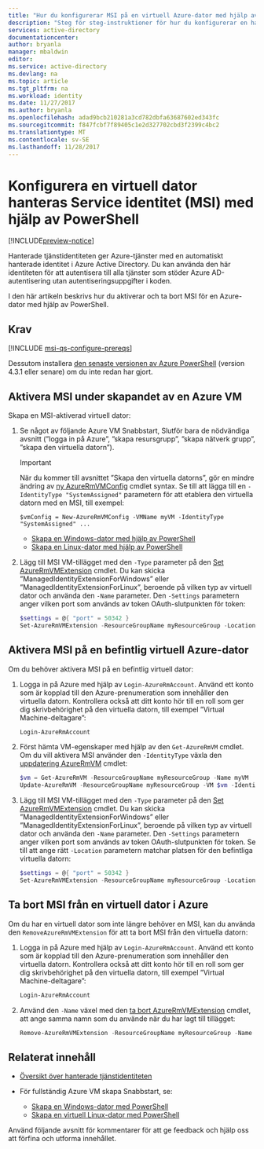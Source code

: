 ```yaml
---
title: "Hur du konfigurerar MSI på en virtuell Azure-dator med hjälp av PowerShell"
description: "Steg för steg-instruktioner för hur du konfigurerar en hanterad tjänst identitet (MSI) på en Azure VM, med hjälp av PowerShell."
services: active-directory
documentationcenter: 
author: bryanla
manager: mbaldwin
editor: 
ms.service: active-directory
ms.devlang: na
ms.topic: article
ms.tgt_pltfrm: na
ms.workload: identity
ms.date: 11/27/2017
ms.author: bryanla
ms.openlocfilehash: adad9bcb210281a3cd782dbfa63687602ed343fc
ms.sourcegitcommit: f847fcbf7f89405c1e2d327702cbd3f2399c4bc2
ms.translationtype: MT
ms.contentlocale: sv-SE
ms.lasthandoff: 11/28/2017
---
```

# <a name="configure-a-vm-managed-service-identity-msi-using-powershell"></a>Konfigurera en virtuell dator hanteras Service identitet (MSI) med hjälp av PowerShell

[!INCLUDE[preview-notice](../../includes/active-directory-msi-preview-notice.md)]

Hanterade tjänstidentiteten ger Azure-tjänster med en automatiskt hanterade identitet i Azure Active Directory. Du kan använda den här identiteten för att autentisera till alla tjänster som stöder Azure AD-autentisering utan autentiseringsuppgifter i koden. 

I den här artikeln beskrivs hur du aktiverar och ta bort MSI för en Azure-dator med hjälp av PowerShell.

## <a name="prerequisites"></a>Krav

[!INCLUDE [msi-qs-configure-prereqs](../../includes/active-directory-msi-qs-configure-prereqs.md)]

Dessutom installera [den senaste versionen av Azure PowerShell](https://www.powershellgallery.com/packages/AzureRM) (version 4.3.1 eller senare) om du inte redan har gjort.

## <a name="enable-msi-during-creation-of-an-azure-vm"></a>Aktivera MSI under skapandet av en Azure VM

Skapa en MSI-aktiverad virtuell dator:

1. Se något av följande Azure VM Snabbstart, Slutför bara de nödvändiga avsnitt (”logga in på Azure”, ”skapa resursgrupp”, ”skapa nätverk grupp”, ”skapa den virtuella datorn”). 

   > [!IMPORTANT] 
   > När du kommer till avsnittet ”Skapa den virtuella datorns”, gör en mindre ändring av [ny AzureRmVMConfig](/powershell/module/azurerm.compute/new-azurermvm) cmdlet syntax. Se till att lägga till en `-IdentityType "SystemAssigned"` parametern för att etablera den virtuella datorn med en MSI, till exempel:
   >  
   > `$vmConfig = New-AzureRmVMConfig -VMName myVM -IdentityType "SystemAssigned" ...`

   - [Skapa en Windows-dator med hjälp av PowerShell](../virtual-machines/windows/quick-create-powershell.md)
   - [Skapa en Linux-dator med hjälp av PowerShell](../virtual-machines/linux/quick-create-powershell.md)



2. Lägg till MSI VM-tillägget med den `-Type` parameter på den [Set AzureRmVMExtension](/powershell/module/azurerm.compute/set-azurermvmextension) cmdlet. Du kan skicka ”ManagedIdentityExtensionForWindows” eller ”ManagedIdentityExtensionForLinux”, beroende på vilken typ av virtuell dator och använda den `-Name` parameter. Den `-Settings` parametern anger vilken port som används av token OAuth-slutpunkten för token:

   ```powershell
   $settings = @{ "port" = 50342 }
   Set-AzureRmVMExtension -ResourceGroupName myResourceGroup -Location WestUS -VMName myVM -Name "ManagedIdentityExtensionForWindows" -Type "ManagedIdentityExtensionForWindows" -Publisher "Microsoft.ManagedIdentity" -TypeHandlerVersion "1.0" -Settings $settings 
   ```

## <a name="enable-msi-on-an-existing-azure-vm"></a>Aktivera MSI på en befintlig virtuell Azure-dator

Om du behöver aktivera MSI på en befintlig virtuell dator:

1. Logga in på Azure med hjälp av `Login-AzureRmAccount`. Använd ett konto som är kopplad till den Azure-prenumeration som innehåller den virtuella datorn. Kontrollera också att ditt konto hör till en roll som ger dig skrivbehörighet på den virtuella datorn, till exempel ”Virtual Machine-deltagare”:

   ```powershell
   Login-AzureRmAccount
   ```

2. Först hämta VM-egenskaper med hjälp av den `Get-AzureRmVM` cmdlet. Om du vill aktivera MSI använder den `-IdentityType` växla den [uppdatering AzureRmVM](/powershell/module/azurerm.compute/update-azurermvm) cmdlet:

   ```powershell
   $vm = Get-AzureRmVM -ResourceGroupName myResourceGroup -Name myVM
   Update-AzureRmVM -ResourceGroupName myResourceGroup -VM $vm -IdentityType "SystemAssigned"
   ```

3. Lägg till MSI VM-tillägget med den `-Type` parameter på den [Set AzureRmVMExtension](/powershell/module/azurerm.compute/set-azurermvmextension) cmdlet. Du kan skicka ”ManagedIdentityExtensionForWindows” eller ”ManagedIdentityExtensionForLinux”, beroende på vilken typ av virtuell dator och använda den `-Name` parameter. Den `-Settings` parametern anger vilken port som används av token OAuth-slutpunkten för token. Se till att ange rätt `-Location` parametern matchar platsen för den befintliga virtuella datorn:

   ```powershell
   $settings = @{ "port" = 50342 }
   Set-AzureRmVMExtension -ResourceGroupName myResourceGroup -Location WestUS -VMName myVM -Name "ManagedIdentityExtensionForWindows" -Type "ManagedIdentityExtensionForWindows" -Publisher "Microsoft.ManagedIdentity" -TypeHandlerVersion "1.0" -Settings $settings 
   ```

## <a name="remove-msi-from-an-azure-vm"></a>Ta bort MSI från en virtuell dator i Azure

Om du har en virtuell dator som inte längre behöver en MSI, kan du använda den `RemoveAzureRmVMExtension` för att ta bort MSI från den virtuella datorn:

1. Logga in på Azure med hjälp av `Login-AzureRmAccount`. Använd ett konto som är kopplad till den Azure-prenumeration som innehåller den virtuella datorn. Kontrollera också att ditt konto hör till en roll som ger dig skrivbehörighet på den virtuella datorn, till exempel ”Virtual Machine-deltagare”:

   ```powershell
   Login-AzureRmAccount
   ```

2. Använd den `-Name` växel med den [ta bort AzureRmVMExtension](/powershell/module/azurerm.compute/remove-azurermvmextension) cmdlet, att ange samma namn som du använde när du har lagt till tillägget:

   ```powershell
   Remove-AzureRmVMExtension -ResourceGroupName myResourceGroup -Name "ManagedIdentityExtensionForWindows" -VMName myVM
   ```

## <a name="related-content"></a>Relaterat innehåll

- [Översikt över hanterade tjänstidentiteten](msi-overview.md)
- För fullständig Azure VM skapa Snabbstart, se:
  
  - [Skapa en Windows-dator med PowerShell](../virtual-machines/windows/quick-create-powershell.md) 
  - [Skapa en virtuell Linux-dator med PowerShell](../virtual-machines/linux/quick-create-powershell.md) 

Använd följande avsnitt för kommentarer för att ge feedback och hjälp oss att förfina och utforma innehållet.
















